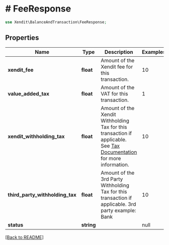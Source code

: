 # # FeeResponse


```php
use Xendit\BalanceAndTransaction\FeeResponse;
```
## Properties

| Name | Type | Description | Examples | Notes |
| ------------ | ------------- | ------------- | ------------- | -------------|
| **xendit_fee** | **float** | Amount of the Xendit fee for this transaction. | 10 |  |
| **value_added_tax** | **float** | Amount of the VAT for this transaction. | 1 |  |
| **xendit_withholding_tax** | **float** | Amount of the Xendit Withholding Tax for this transaction if applicable. See [Tax Documentation](https://docs.xendit.co/fees-and-vat#vat) for more information. | 10 |  [optional] |
| **third_party_withholding_tax** | **float** | Amount of the 3rd Party Withholding Tax for this transaction if applicable. 3rd party example: Bank | 10 |  [optional] |
| **status** | **string** |  | null |  [optional] |


[[Back to README]](../../README.md)
